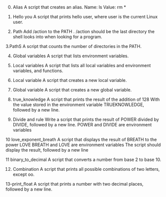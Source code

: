 0. Alias
A script that creates an alias.
Name: ls Value: rm *

1. Hello you
A script that prints hello user, where user is the current Linux user.

2. Path
Add /action to the PATH .
/action should be the last directory the shell looks into when looking for a program.

3.PathS
A script that counts the number of directories in the PATH.

4. Global variables
A script that lists environment variables.

5. Local variables
A script that lists all local variables and environment variables, and functions.

6. Local variable
A script that creates a new local variable.

7. Global variable
A script that creates a new global variable.

8. true_knowledge
A script that prints the result of the addition of 128
With the value stored in the environment variable TRUEKNOWLEDGE, followed by a new line.

9. Divide and rule
Write a script that prints the result of POWER divided by DIVIDE, followed by a new line.
POWER and DIVIDE are environment variables

10 love_exponent_breath
A script that displays the result of BREATH to the power LOVE
BREATH and LOVE are environment variables
The script should display the result, followed by a new line

11 binary_to_decimal
A script that converts a number from base 2 to base 10.

12. Combination
A script that prints all possible combinations of two letters, except oo.

13-print_float
A script that prints a number with two decimal places, followed by a new line.
